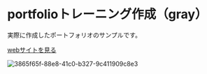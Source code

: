 # portfolioトレーニング作成（gray）

実際に作成したポートフォリオのサンプルです。

[webサイトを見る](https://portfolio-training-gray.herokuapp.com/)


![3865f65f-88e8-41c0-b327-9c411909c8e3](https://user-images.githubusercontent.com/90839596/185578082-d1d70f14-33ca-4efd-aeb4-a3c03b5cb1d7.png)
